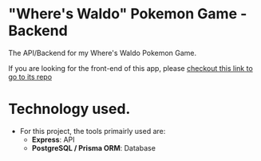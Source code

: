 # "Where's Waldo" Pokemon Game - Backend 

The API/Backend for my Where's Waldo Pokemon Game. 

If you are looking for the front-end of this app, please [checkout this link to go to its repo](https://github.com/NewRedRoses/Waldo-Game-frontend)

# Technology used. 

- For this project, the tools primairly used are:
    - **Express**: API
    - **PostgreSQL / Prisma ORM**: Database
